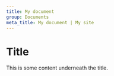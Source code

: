 ```yaml
---
title: My document
group: Documents
meta_title: My document | My site
---
```

# Title

This is some content underneath the title.
